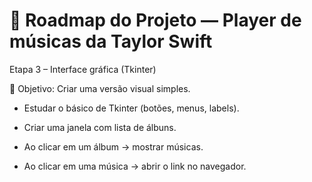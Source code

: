 # 📅 Roadmap do Projeto — Player de músicas da Taylor Swift

Etapa 3 – Interface gráfica (Tkinter)

🎯 Objetivo: Criar uma versão visual simples.

- Estudar o básico de Tkinter (botões, menus, labels).

- Criar uma janela com lista de álbuns.

- Ao clicar em um álbum → mostrar músicas.

- Ao clicar em uma música → abrir o link no navegador.  

